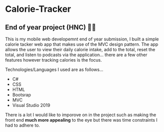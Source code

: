 # Calorie-Tracker

<h2>End of year project (HNC) 👨‍💻</h2>

This is my mobile web developemnt end of year submission, I built a simple calorie tacker web app that makes use of the MVC design pattern. The app allows the user to view their daily calorie intake, add to the total, reset the total, and listen to podcasts via the application... there are a few other features however tracking calories is the focus.

Technologies/Languages I used are as follows...
* C#
* CSS
* HTML
* Bootsrap
* MVC
* Visual Studio 2019
 
There is a lot I would like to imporove on in the project such as making the front end **much more appealing** to the eye but there was time constraints I had to adhere to.
